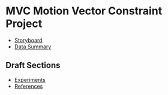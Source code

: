MVC Motion Vector Constraint Project
====================================

- [Storyboard](/paper/storyboard.md)
- [Data Summary](/data/summary.md)

Draft Sections
--------------

- [Experiments](/paper/experiments.md)
- [References](/paper/references.md)
